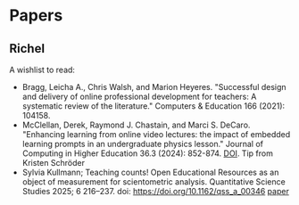 # Papers

## Richel

A wishlist to read:

- Bragg, Leicha A., Chris Walsh, and Marion Heyeres.
  "Successful design and delivery of online professional development for
  teachers: A systematic review of the literature."
  Computers & Education 166 (2021): 104158.
- McClellan, Derek, Raymond J. Chastain, and Marci S. DeCaro.
  "Enhancing learning from online video lectures:
  the impact of embedded learning prompts in an undergraduate physics lesson."
  Journal of Computing in Higher Education 36.3 (2024): 852-874.
  [DOI](https://doi.org/10.1007/s12528-023-09379-w).
  Tip from Kristen Schröder
- Sylvia Kullmann; Teaching counts!
  Open Educational Resources as an object of measurement
  for scientometric analysis.
  Quantitative Science Studies 2025; 6 216–237.
  doi: https://doi.org/10.1162/qss_a_00346
  [paper](https://direct.mit.edu/qss/article/doi/10.1162/qss_a_00346/126307/Teaching-counts-Open-Educational-Resources-as-an)